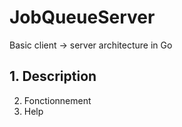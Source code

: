 # JobQueueServer

Basic client -> server architecture in Go

## 1. Description
2. Fonctionnement
3. Help

